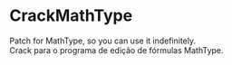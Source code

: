 # CrackMathType
Patch for MathType, so you can use it indefinitely. <br>
Crack para o programa de edição de fórmulas MathType.

